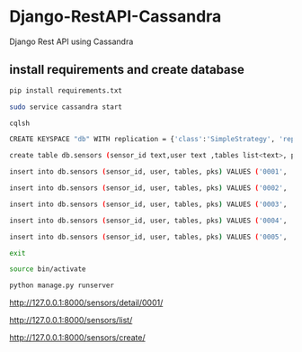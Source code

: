 # Django-RestAPI-Cassandra
Django Rest API using Cassandra

## install requirements and create database

```bash
pip install requirements.txt

sudo service cassandra start 

cqlsh

CREATE KEYSPACE "db" WITH replication = {'class':'SimpleStrategy', 'replication_factor' : 3};

create table db.sensors (sensor_id text,user text ,tables list<text>, pks list<text>, PRIMARY KEY(user, sensor_id) );

insert into db.sensors (sensor_id, user, tables, pks) VALUES ('0001', 'joao', ['table1', 'table2'], ['1','2']);

insert into db.sensors (sensor_id, user, tables, pks) VALUES ('0002', 'rita', ['table13', 'table4'], ['1','2']);

insert into db.sensors (sensor_id, user, tables, pks) VALUES ('0003', 'luis', ['table23', 'table14'], ['1','2','3']);

insert into db.sensors (sensor_id, user, tables, pks) VALUES ('0004', 'goncalo', ['table2', 'table4'], ['5','2','3']);

insert into db.sensors (sensor_id, user, tables, pks) VALUES ('0005', 'marta', ['table3', 'table4'], ['4','2','3','50']);

exit

```

```bash
source bin/activate

python manage.py runserver

```

http://127.0.0.1:8000/sensors/detail/0001/

http://127.0.0.1:8000/sensors/list/

http://127.0.0.1:8000/sensors/create/